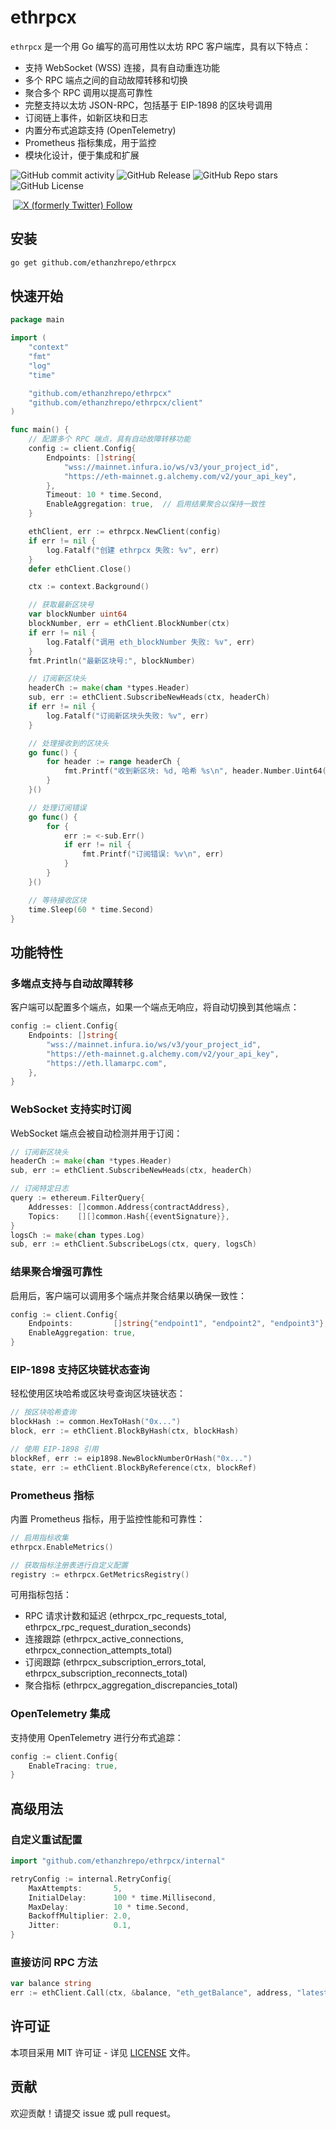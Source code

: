 # ethrpcx

`ethrpcx` 是一个用 Go 编写的高可用性以太坊 RPC 客户端库，具有以下特点：

- 支持 WebSocket (WSS) 连接，具有自动重连功能
- 多个 RPC 端点之间的自动故障转移和切换
- 聚合多个 RPC 调用以提高可靠性
- 完整支持以太坊 JSON-RPC，包括基于 EIP-1898 的区块号调用
- 订阅链上事件，如新区块和日志
- 内置分布式追踪支持 (OpenTelemetry)
- Prometheus 指标集成，用于监控
- 模块化设计，便于集成和扩展

![GitHub commit activity](https://img.shields.io/github/commit-activity/w/ethanzhrepo/ethrpcx)
![GitHub Release](https://img.shields.io/github/v/release/ethanzhrepo/ethrpcx)
![GitHub Repo stars](https://img.shields.io/github/stars/ethanzhrepo/ethrpcx)
![GitHub License](https://img.shields.io/github/license/ethanzhrepo/ethrpcx)


<a href="https://t.me/ethanatca"><img alt="" src="https://img.shields.io/badge/Telegram-%40ethanatca-blue" /></a>
<a href="https://x.com/intent/follow?screen_name=0x99_Ethan">
<img alt="X (formerly Twitter) Follow" src="https://img.shields.io/twitter/follow/0x99_Ethan">
</a>


## 安装

```bash
go get github.com/ethanzhrepo/ethrpcx
```

## 快速开始

```go
package main

import (
    "context"
    "fmt"
    "log"
    "time"

    "github.com/ethanzhrepo/ethrpcx"
    "github.com/ethanzhrepo/ethrpcx/client"
)

func main() {
    // 配置多个 RPC 端点，具有自动故障转移功能
    config := client.Config{
        Endpoints: []string{
            "wss://mainnet.infura.io/ws/v3/your_project_id",
            "https://eth-mainnet.g.alchemy.com/v2/your_api_key",
        },
        Timeout: 10 * time.Second,
        EnableAggregation: true,  // 启用结果聚合以保持一致性
    }

    ethClient, err := ethrpcx.NewClient(config)
    if err != nil {
        log.Fatalf("创建 ethrpcx 失败: %v", err)
    }
    defer ethClient.Close()

    ctx := context.Background()

    // 获取最新区块号
    var blockNumber uint64
    blockNumber, err = ethClient.BlockNumber(ctx)
    if err != nil {
        log.Fatalf("调用 eth_blockNumber 失败: %v", err)
    }
    fmt.Println("最新区块号:", blockNumber)

    // 订阅新区块头
    headerCh := make(chan *types.Header)
    sub, err := ethClient.SubscribeNewHeads(ctx, headerCh)
    if err != nil {
        log.Fatalf("订阅新区块头失败: %v", err)
    }

    // 处理接收到的区块头
    go func() {
        for header := range headerCh {
            fmt.Printf("收到新区块: %d, 哈希 %s\n", header.Number.Uint64(), header.Hash().Hex())
        }
    }()

    // 处理订阅错误
    go func() {
        for {
            err := <-sub.Err()
            if err != nil {
                fmt.Printf("订阅错误: %v\n", err)
            }
        }
    }()

    // 等待接收区块
    time.Sleep(60 * time.Second)
}
```

## 功能特性

### 多端点支持与自动故障转移

客户端可以配置多个端点，如果一个端点无响应，将自动切换到其他端点：

```go
config := client.Config{
    Endpoints: []string{
        "wss://mainnet.infura.io/ws/v3/your_project_id",
        "https://eth-mainnet.g.alchemy.com/v2/your_api_key",
        "https://eth.llamarpc.com",
    },
}
```

### WebSocket 支持实时订阅

WebSocket 端点会被自动检测并用于订阅：

```go
// 订阅新区块头
headerCh := make(chan *types.Header)
sub, err := ethClient.SubscribeNewHeads(ctx, headerCh)

// 订阅特定日志
query := ethereum.FilterQuery{
    Addresses: []common.Address{contractAddress},
    Topics:    [][]common.Hash{{eventSignature}},
}
logsCh := make(chan types.Log)
sub, err := ethClient.SubscribeLogs(ctx, query, logsCh)
```

### 结果聚合增强可靠性

启用后，客户端可以调用多个端点并聚合结果以确保一致性：

```go
config := client.Config{
    Endpoints:         []string{"endpoint1", "endpoint2", "endpoint3"},
    EnableAggregation: true,
}
```

### EIP-1898 支持区块链状态查询

轻松使用区块哈希或区块号查询区块链状态：

```go
// 按区块哈希查询
blockHash := common.HexToHash("0x...")
block, err := ethClient.BlockByHash(ctx, blockHash)

// 使用 EIP-1898 引用
blockRef, err := eip1898.NewBlockNumberOrHash("0x...")
state, err := ethClient.BlockByReference(ctx, blockRef)
```

### Prometheus 指标

内置 Prometheus 指标，用于监控性能和可靠性：

```go
// 启用指标收集
ethrpcx.EnableMetrics()

// 获取指标注册表进行自定义配置
registry := ethrpcx.GetMetricsRegistry()
```

可用指标包括：
- RPC 请求计数和延迟 (ethrpcx_rpc_requests_total, ethrpcx_rpc_request_duration_seconds)
- 连接跟踪 (ethrpcx_active_connections, ethrpcx_connection_attempts_total)
- 订阅跟踪 (ethrpcx_subscription_errors_total, ethrpcx_subscription_reconnects_total)
- 聚合指标 (ethrpcx_aggregation_discrepancies_total)

### OpenTelemetry 集成

支持使用 OpenTelemetry 进行分布式追踪：

```go
config := client.Config{
    EnableTracing: true,
}
```

## 高级用法

### 自定义重试配置

```go
import "github.com/ethanzhrepo/ethrpcx/internal"

retryConfig := internal.RetryConfig{
    MaxAttempts:       5,
    InitialDelay:      100 * time.Millisecond,
    MaxDelay:          10 * time.Second,
    BackoffMultiplier: 2.0,
    Jitter:            0.1,
}
```

### 直接访问 RPC 方法

```go
var balance string
err := ethClient.Call(ctx, &balance, "eth_getBalance", address, "latest")
```

## 许可证

本项目采用 MIT 许可证 - 详见 [LICENSE](LICENSE) 文件。

## 贡献

欢迎贡献！请提交 issue 或 pull request。
